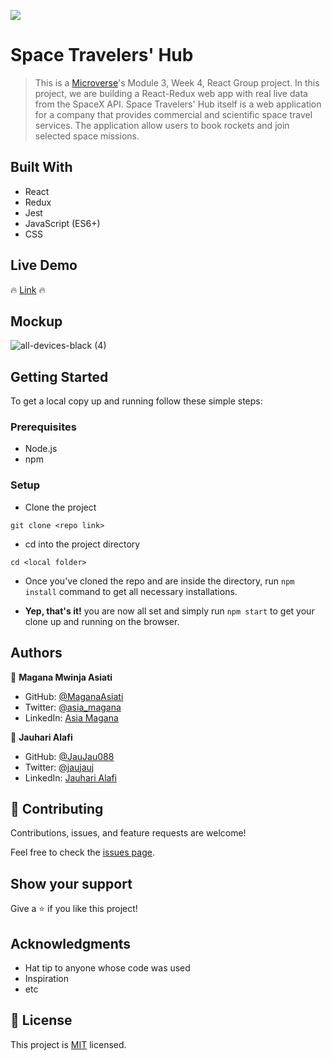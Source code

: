 ![](https://img.shields.io/badge/Microverse-blueviolet)

# Space Travelers' Hub

> This is a [Microverse](https://www.microverse.org/)'s Module 3, Week 4, React Group project. In this project, we are building a React-Redux web app with real live data from the SpaceX API. Space Travelers' Hub itself is a web application for a company that provides commercial and scientific space travel services. The application allow users to book rockets and join selected space missions.


## Built With

- React
- Redux
- Jest
- JavaScript (ES6+)
- CSS

## Live Demo

🔥 [Link](https://astonishing-bavarois-e474ab.netlify.app) 🔥

## Mockup 

![all-devices-black (4)](https://user-images.githubusercontent.com/95297251/174440003-9119e59f-9608-4f53-8b71-ce797f5a01ea.png)


## Getting Started

To get a local copy up and running follow these simple steps:

### Prerequisites

- Node.js
- npm

### Setup

- Clone the project
```terminal
git clone <repo link>
```

- cd into the project directory
```terminal
cd <local folder>
```
- Once you've cloned the repo and are inside the directory, run `npm install` 
command to get all necessary installations.

- **Yep, that's it!** you are now all set and simply run `npm start` to get your clone up and running on the browser.

## Authors

👤 **Magana Mwinja Asiati**

- GitHub: [@MaganaAsiati ](https://github.com/MaganaAsiati)
- Twitter: [@asia_magana](https://twitter.com/asia_magana)
- LinkedIn: [Asia Magana](https://www.linkedin.com/in/asia-magana-60b451200/)

👤 **Jauhari Alafi**

- GitHub: [@JauJau088](https://github.com/JauJau088)
- Twitter: [@jaujauj](https://twitter.com/jaujauj)
- LinkedIn: [Jauhari Alafi](https://linkedin.com/in/jauhari-alafi/)

## 🤝 Contributing

Contributions, issues, and feature requests are welcome!

Feel free to check the [issues page](../../issues/).

## Show your support

Give a ⭐️ if you like this project!

## Acknowledgments

- Hat tip to anyone whose code was used
- Inspiration
- etc

## 📝 License

This project is [MIT](./MIT.md) licensed.
